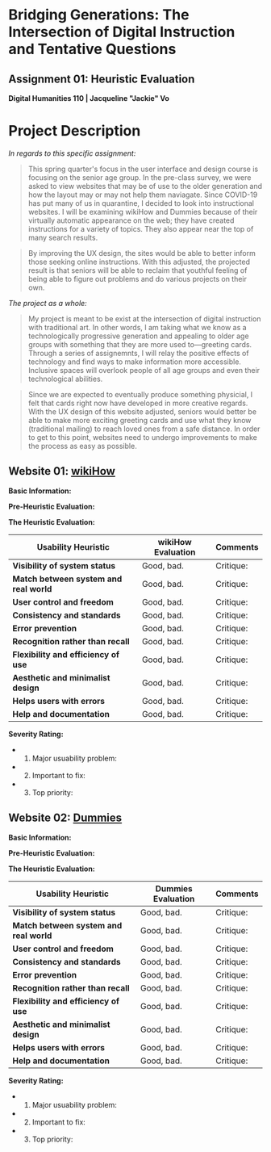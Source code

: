 # Bridging Generations: The Intersection of Digital Instruction and Tentative Questions

## Assignment 01: Heuristic Evaluation
__Digital Humanities 110 | Jacqueline "Jackie" Vo__

# Project Description #

*In regards to this specific assignment:*
> This spring quarter's focus in the user interface and design course is focusing on the senior age group. In the pre-class survey, we were asked to view websites that may be of use to the older generation and how the layout may or may not help them naviagate. Since COVID-19 has put many of us in quarantine, I decided to look into instructional websites. I will be examining wikiHow and Dummies because of their virtually automatic appearance on the web; they have created instructions for a variety of topics. They also appear near the top of many search results.

> By improving the UX design, the sites would be able to better inform those seeking online instructions. With this adjusted, the projected result is that seniors will be able to reclaim that youthful feeling of being able to figure out problems and do various projects on their own. 

*The project as a whole:*
>   My project is meant to be exist at the intersection of digital instruction with traditional art. In other words, I am taking what we know as a technologically progressive generation and appealing to older age groups with something that they are more used to—greeting cards. Through a series of assignemnts, I will relay the positive effects of technology and find ways to make information more accessible. Inclusive spaces will overlook people of all age groups and even their technological abilities.

> Since we are expected to eventually produce something physicial, I felt that cards right now have developed in more creative regards. With the UX design of this website adjusted, seniors would better be able to make more exciting greeting cards and use what they know (traditional mailing) to reach loved ones from a safe distance. In order to get to this point, websites need to undergo improvements to make the process as easy as possible.

## __Website 01: [wikiHow](https://www.wikihow.com/Main-Page)__ ##

**Basic Information:**

**Pre-Heuristic Evaluation:**

**The Heuristic Evaluation:**

**Usability Heuristic** | **wikiHow Evaluation** | **Comments**
--------------------|--------------------|----------
**Visibility of system status** | Good, bad. | Critique:
**Match between system and real world** | Good, bad. | Critique:
**User control and freedom** | Good, bad. | Critique:
**Consistency and standards** | Good, bad. | Critique:
**Error prevention** | Good, bad. | Critique:
**Recognition rather than recall** | Good, bad. | Critique:
**Flexibility and efficiency of use** | Good, bad. | Critique:
**Aesthetic and minimalist design** | Good, bad. | Critique:
**Helps users with errors** | Good, bad. | Critique:
**Help and documentation** | Good, bad. | Critique:

**Severity Rating:**
* 01. Major usuability problem:
* 02. Important to fix:
* 03. Top priority:

## __Website 02: [Dummies](https://www.dummies.com/)__ ##

**Basic Information:**

**Pre-Heuristic Evaluation:**

**The Heuristic Evaluation:**

**Usability Heuristic** | **Dummies Evaluation** | **Comments**
--------------------|--------------------|----------
**Visibility of system status** | Good, bad. | Critique:
**Match between system and real world** | Good, bad. | Critique:
**User control and freedom** | Good, bad. | Critique:
**Consistency and standards** | Good, bad. | Critique:
**Error prevention** | Good, bad. | Critique:
**Recognition rather than recall** | Good, bad. | Critique:
**Flexibility and efficiency of use** | Good, bad. | Critique:
**Aesthetic and minimalist design** | Good, bad. | Critique:
**Helps users with errors** | Good, bad. | Critique:
**Help and documentation** | Good, bad. | Critique:

**Severity Rating:**
* 01. Major usuability problem:
* 02. Important to fix:
* 03. Top priority:
